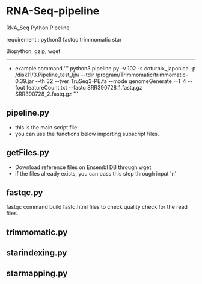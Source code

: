 # RNA-Seq-pipeline
RNA_Seq Python Pipeline 

requirement : python3 fastqc trimmomatic star

Biopython, gzip, wget 

-------------------------------

+ example command 
'''
  python3 pipeline.py -v 102 -s coturnix_japonica -p /disk11/3.Pipeline_test_ljh/ --tdir /program/Trimmomatic/trimmomatic-0.39.jar --th 32 --tver TruSeq3-PE.fa --mode genomeGenerate --T 4 --fout featureCount.txt --fastq SRR390728_1.fastq.gz SRR390728_2.fastq.gz
'''

## pipeline.py 

+ this is the main script file.
+ you can use the functions below importing subscript files.

## getFiles.py

+ Download reference files on Ensembl DB through wget 
+ if the files already exists, you can pass this step through input 'n' 

## fastqc.py 

fastqc command build fastq.html files to check quality check for the read files.

## trimmomatic.py

## starindexing.py

## starmapping.py
